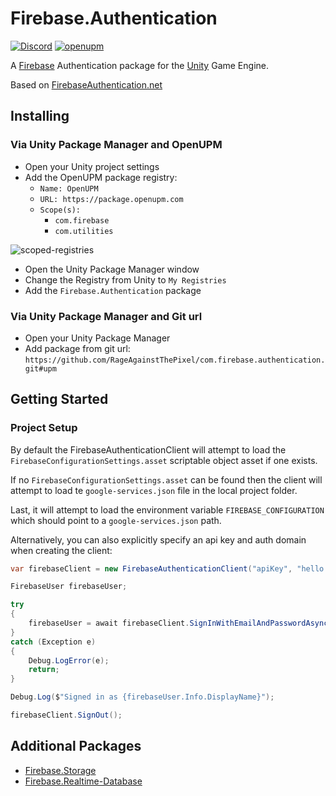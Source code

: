 # Firebase.Authentication

[![Discord](https://img.shields.io/discord/855294214065487932.svg?label=&logo=discord&logoColor=ffffff&color=7389D8&labelColor=6A7EC2)](https://discord.gg/xQgMW9ufN4)
[![openupm](https://img.shields.io/npm/v/com.firebase.authentication?label=openupm&registry_uri=https://package.openupm.com)](https://openupm.com/packages/com.firebase.authentication/)

A [Firebase](https://firebase.google.com/) Authentication package for the [Unity](https://unity.com/) Game Engine.

Based on [FirebaseAuthentication.net](https://github.com/step-up-labs/firebase-authentication-dotnet)

## Installing

### Via Unity Package Manager and OpenUPM

- Open your Unity project settings
- Add the OpenUPM package registry:
  - `Name: OpenUPM`
  - `URL: https://package.openupm.com`
  - `Scope(s):`
    - `com.firebase`
    - `com.utilities`

![scoped-registries](Firebase.Authentication/Packages/com.firebase.authentication/Documentation~/images/package-manager-scopes.png)

- Open the Unity Package Manager window
- Change the Registry from Unity to `My Registries`
- Add the `Firebase.Authentication` package

### Via Unity Package Manager and Git url

- Open your Unity Package Manager
- Add package from git url: `https://github.com/RageAgainstThePixel/com.firebase.authentication.git#upm`

## Getting Started

### Project Setup

By default the FirebaseAuthenticationClient will attempt to load the `FirebaseConfigurationSettings.asset` scriptable object asset if one exists.

If no `FirebaseConfigurationSettings.asset` can be found then the client will attempt to load te `google-services.json` file in the local project folder.

Last, it will attempt to load the environment variable `FIREBASE_CONFIGURATION` which should point to a `google-services.json` path.

Alternatively, you can also explicitly specify an api key and auth domain when creating the client:

```csharp
var firebaseClient = new FirebaseAuthenticationClient("apiKey", "hello.firebase.com");

FirebaseUser firebaseUser;

try
{
    firebaseUser = await firebaseClient.SignInWithEmailAndPasswordAsync("username", "password");
}
catch (Exception e)
{
    Debug.LogError(e);
    return;
}

Debug.Log($"Signed in as {firebaseUser.Info.DisplayName}");

firebaseClient.SignOut();
```

## Additional Packages

- [Firebase.Storage](https://github.com/RageAgainstThePixel/com.firebase.storage)
- [Firebase.Realtime-Database](https://github.com/RageAgainstThePixel/com.firebase.realtime-database)
